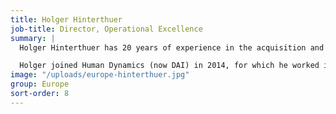 ```yaml
---
title: Holger Hinterthuer
job-title: Director, Operational Excellence
summary: |
  Holger Hinterthuer has 20 years of experience in the acquisition and delivery of EU-funded technical assistance projects. At DAI, he is responsible for ensuring operational excellence in the delivery of EU projects. He manages several of DAI’s larger, complex projects (such as those in Nigeria and Pakistan) and oversees a portfolio of EU projects managed by other project directors.

  Holger joined Human Dynamics (now DAI) in 2014, for which he worked in senior management positions both in business development and project delivery. His technical focus is private sector development, agriculture, and rural, local, and infrastructure development.
image: "/uploads/europe-hinterthuer.jpg"
group: Europe
sort-order: 8
---
```


